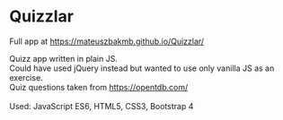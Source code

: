 # Quizzlar

Full app at https://mateuszbakmb.github.io/Quizzlar/

Quizz app written in plain JS.<br>
Could have used jQuery instead but wanted to use only vanilla JS as an exercise.<br>
Quiz questions taken from https://opentdb.com/
<br><br>
Used: JavaScript ES6, HTML5, CSS3, Bootstrap 4
